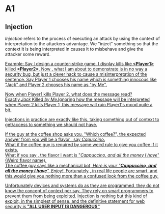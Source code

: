 # A1
<h2>Injection</h2>

<p><i>Injection</i> refers to the process of executing an attack by using the context of interpretation to the attackers advantage. We "inject" something so that the context it is being interpreted in causes it to misbehave and give the attacker some reward. </p>
<p> <u>Example<u>: Say I design a counter-strike game. I display kills like <b>&ltPlayer1&gt</b> killed <b>&ltPlayer2&gt</b>. 
Now , what I am about to demonstrate is in no way a security bug, but just a clever hack to cause a misinterpretation of the sentence. Say Player 1 chooses his name which is something innocous like "Jack" and Player 2,chooses his name as "by Me". 
</p>
<p>Now when Player1 kills Player 2, what does the message read? 
<br>Exactly,<i>Jack</i> Killed <i>by Me</i>.Ignoring how the message will be interpreted when Player 2 kills Player 1, this message will ruin Player1's mood quite a bit.
</p>

<p>Injections in practice are exactly like this, taking something out of context to get/access to something we should not have.</p> 

<p>If the guy at the coffee shop asks you, "Which coffee?", the expected answer from you will be a flavor , say <i> Capuccino</i>. 
<br>What if the coffee guy is required by some weird rule to give you coffee if it exists. 
<br>What if you say , the flavor I want is "<i>Cappuccino, and all the money I have</i>" (Weird flavor name). 
<br>The coffee guy says like a mechanical bot, <i> Here is your "<b>Cappuccino, and all the money I have</b>", Enjoy!</i>. Fortunately , in real life people are smart, and this would give you nothing more than a confused look from the coffee guy.

<p> Unfortunately devices and systems do as they are programmed, they do not know the concept of context per say. They rely on smart programmers to prevent them from being exploited. Injection is nothing but this kind of exploit, in the simplest of sense, and the definitive statement for web security is <b><u>"ALL USER INPUT IS DANGEROUS"</u></b></p>